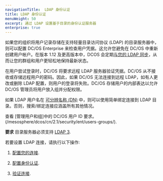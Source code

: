 ```yaml
---
navigationTitle:  LDAP 身份认证
title: LDAP 身份认证
menuWeight: 50
excerpt: 通过 LDAP 设置基于目录的身份认证服务器
enterprise: true
---
```


<!-- The source repository for this topic is https://github.com/dcos/dcos-docs-site -->


如果您的组织将用户记录存储在支持轻量目录访问协议 (LDAP) 的目录服务器中，则可以配置 DC/OS Enterprise 来检查用户凭据。这允许您避免在 DC/OS 中重新创建用户帐户。在版本 1.12 及更高版本中，DCOS 会定期[与您的 LDAP 同步](/mesosphere/dcos/cn/2.1/security/ent/ldap/ldap-sync/)，从而让您的群组和用户更轻松地保持最新状态。

在用户尝试登录时，DC/OS 将要求远程 LDAP 服务器验证凭据。DC/OS 从不接收或存储远程用户的密码。因此，如果 DC/OS 无法连接到远程 LDAP，如有人更改或删除 LDAP 配置，则用户的登录将失败。DC/OS 存储用户的内部表达以允许 DC/OS 管理员将用户放入组并分配权限。

如果 LDAP 用户名在 [可分辨名称 (DN)](https://www.ldap.com/ldap-dns-and-rdns) 中，则可以使用简单绑定连接到 LDAP 目录。否则，搜索/绑定连接应涵盖所有其他情况。

查看 [管理用户和组]中的 DC/OS 用户 ID 要求。(/mesosphere/dcos/cn/2.1/security/ent/users-groups/).

**要求** 目录服务器必须支持 [LDAP 3](https://tools.ietf.org/html/rfc4511).

若要设置 LDAP 连接，请执行以下操作:

1. [配置您的连接](/mesosphere/dcos/cn/2.1/security/ent/ldap/ldap-conn/).

2. [配置身份认证](/mesosphere/dcos/cn/2.1/security/ent/ldap/ldap-auth/).

3. [验证连接](/mesosphere/dcos/cn/2.1/security/ent/ldap/ldap-verify/).
